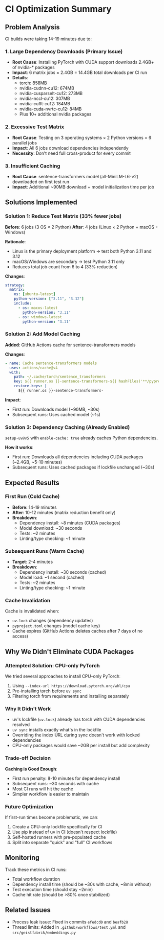 # CI Optimization Summary

## Problem Analysis

CI builds were taking 14-19 minutes due to:

### 1. **Large Dependency Downloads (Primary Issue)**
- **Root Cause**: Installing PyTorch with CUDA support downloads 2.4GB+ of nvidia-* packages
- **Impact**: 6 matrix jobs × 2.4GB = 14.4GB total downloads per CI run
- **Details**:
  - torch: 858MB
  - nvidia-cudnn-cu12: 674MB
  - nvidia-cusparselt-cu12: 273MB
  - nvidia-nccl-cu12: 307MB
  - nvidia-cufft-cu12: 184MB
  - nvidia-cuda-nvrtc-cu12: 84MB
  - Plus 10+ additional nvidia packages

### 2. **Excessive Test Matrix**
- **Root Cause**: Testing on 3 operating systems × 2 Python versions = 6 parallel jobs
- **Impact**: All 6 jobs download dependencies independently
- **Necessity**: Don't need full cross-product for every commit

### 3. **Insufficient Caching**
- **Root Cause**: sentence-transformers model (all-MiniLM-L6-v2) downloaded on first test run
- **Impact**: Additional ~90MB download + model initialization time per job

## Solutions Implemented

### Solution 1: Reduce Test Matrix (33% fewer jobs)
**Before**: 6 jobs (3 OS × 2 Python)
**After**: 4 jobs (Linux × 2 Python + macOS + Windows)

**Rationale**:
- Linux is the primary deployment platform → test both Python 3.11 and 3.12
- macOS/Windows are secondary → test Python 3.11 only
- Reduces total job count from 6 to 4 (33% reduction)

**Changes**:
```yaml
strategy:
  matrix:
    os: [ubuntu-latest]
    python-version: ["3.11", "3.12"]
    include:
      - os: macos-latest
        python-version: "3.11"
      - os: windows-latest
        python-version: "3.11"
```

### Solution 2: Add Model Caching
**Added**: GitHub Actions cache for sentence-transformers models

**Changes**:
```yaml
- name: Cache sentence-transformers models
  uses: actions/cache@v4
  with:
    path: ~/.cache/torch/sentence_transformers
    key: ${{ runner.os }}-sentence-transformers-${{ hashFiles('**/pyproject.toml') }}
    restore-keys: |
      ${{ runner.os }}-sentence-transformers-
```

**Impact**:
- First run: Downloads model (~90MB, ~30s)
- Subsequent runs: Uses cached model (~1s)

### Solution 3: Dependency Caching (Already Enabled)
`setup-uv@v5` with `enable-cache: true` already caches Python dependencies.

**How it works**:
- First run: Downloads all dependencies including CUDA packages (~2.4GB, ~5-10 minutes)
- Subsequent runs: Uses cached packages if lockfile unchanged (~30s)

## Expected Results

### First Run (Cold Cache)
- **Before**: 14-19 minutes
- **After**: 10-12 minutes (matrix reduction benefit only)
- **Breakdown**:
  - Dependency install: ~8 minutes (CUDA packages)
  - Model download: ~30 seconds
  - Tests: ~2 minutes
  - Linting/type checking: ~1 minute

### Subsequent Runs (Warm Cache)
- **Target**: 2-4 minutes
- **Breakdown**:
  - Dependency install: ~30 seconds (cached)
  - Model load: ~1 second (cached)
  - Tests: ~2 minutes
  - Linting/type checking: ~1 minute

### Cache Invalidation
Cache is invalidated when:
- `uv.lock` changes (dependency updates)
- `pyproject.toml` changes (model cache key)
- Cache expires (GitHub Actions deletes caches after 7 days of no access)

## Why We Didn't Eliminate CUDA Packages

### Attempted Solution: CPU-only PyTorch
We tried several approaches to install CPU-only PyTorch:
1. Using `--index-url https://download.pytorch.org/whl/cpu`
2. Pre-installing torch before `uv sync`
3. Filtering torch from requirements and installing separately

### Why It Didn't Work
- uv's lockfile (`uv.lock`) already has torch with CUDA dependencies resolved
- `uv sync` installs exactly what's in the lockfile
- Overriding the index URL during sync doesn't work with locked dependencies
- CPU-only packages would save ~2GB per install but add complexity

### Trade-off Decision
**Caching is Good Enough**:
- First run penalty: 8-10 minutes for dependency install
- Subsequent runs: ~30 seconds with cache
- Most CI runs will hit the cache
- Simpler workflow is easier to maintain

### Future Optimization
If first-run times become problematic, we can:
1. Create a CPU-only lockfile specifically for CI
2. Use pip instead of uv in CI (doesn't respect lockfile)
3. Self-hosted runners with pre-populated cache
4. Split into separate "quick" and "full" CI workflows

## Monitoring

Track these metrics in CI runs:
- Total workflow duration
- Dependency install time (should be ~30s with cache, ~8min without)
- Test execution time (should stay ~2min)
- Cache hit rate (should be >80% once stabilized)

## Related Issues

- Process leak issue: Fixed in commits `efedcd0` and `beafb28`
- Thread limits: Added in `.github/workflows/test.yml` and `src/geistfabrik/embeddings.py`
